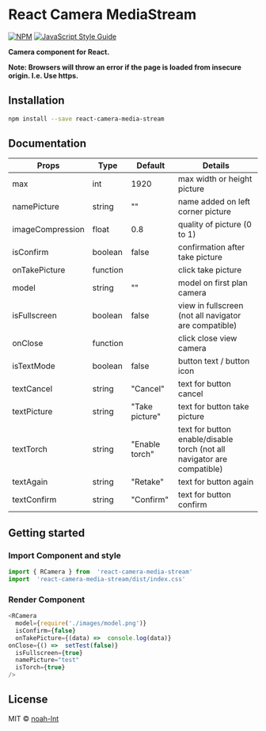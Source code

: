 # React Camera MediaStream

[![NPM](https://img.shields.io/npm/v/react-camera-media-stream.svg)](https://www.npmjs.com/package/react-camera-media-stream) [![JavaScript Style Guide](https://img.shields.io/badge/code_style-standard-brightgreen.svg)](https://standardjs.com)

**Camera component for React.**

**Note: Browsers will throw an error if the page is loaded from insecure origin. I.e. Use https.**

## Installation

```bash
npm install --save react-camera-media-stream
```

## Documentation

| Props | Type | Default | Details |
|--|--|--|--|
| max | int | 1920 | max width or height picture |
| namePicture | string | "" | name added on left corner picture |
| imageCompression | float | 0.8 | quality of picture (0 to 1) |
| isConfirm | boolean | false | confirmation after take picture |
| onTakePicture | function |  | click take picture |
| model | string | "" | model on first plan camera |
| isFullscreen | boolean | false | view in fullscreen (not all navigator are compatible) |
| onClose | function |  | click close view camera |
| isTextMode | boolean | false | button text / button icon |
| textCancel | string | "Cancel" | text for button cancel |
| textPicture | string | "Take  picture" | text for button take picture |
| textTorch | string | "Enable  torch" | text for button enable/disable torch (not all navigator are compatible) |
| textAgain | string | "Retake" | text for button again |
| textConfirm | string | "Confirm" | text for button confirm |

## Getting started

### Import Component and style

```js
import { RCamera } from  'react-camera-media-stream'
import  'react-camera-media-stream/dist/index.css'
```

### Render Component

```js
<RCamera
  model={require('./images/model.png')}
  isConfirm={false}
  onTakePicture={(data) =>  console.log(data)}
onClose={() =>  setTest(false)}
  isFullscreen={true}
  namePicture="test"
  isTorch={true}
/>
```

## License

MIT © [noah-lnt](https://github.com/noah-lnt)
